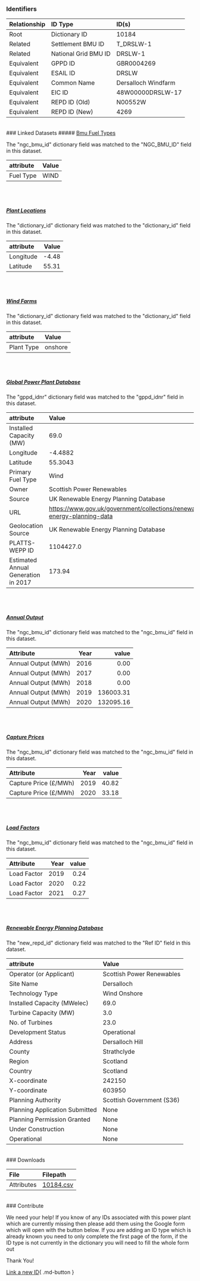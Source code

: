 ### Identifiers

| Relationship   | ID Type              | ID(s)               |
|:---------------|:---------------------|:--------------------|
| Root           | Dictionary ID        | 10184               |
| Related        | Settlement BMU ID    | T_DRSLW-1           |
| Related        | National Grid BMU ID | DRSLW-1             |
| Equivalent     | GPPD ID              | GBR0004269          |
| Equivalent     | ESAIL ID             | DRSLW               |
| Equivalent     | Common Name          | Dersalloch Windfarm |
| Equivalent     | EIC ID               | 48W00000DRSLW-17    |
| Equivalent     | REPD ID (Old)        | N00552W             |
| Equivalent     | REPD ID (New)        | 4269                |

<br>
### Linked Datasets
##### <a href="https://osuked.github.io/Power-Station-Dictionary/datasets/bmu-fuel-types">Bmu Fuel Types</a>



The "ngc_bmu_id" dictionary field was matched to the "NGC_BMU_ID" field in this dataset.

| attribute   | Value   |
|:------------|:--------|
| Fuel Type   | WIND    |

<br><br>
##### <a href="https://osuked.github.io/Power-Station-Dictionary/datasets/plant-locations">Plant Locations</a>



The "dictionary_id" dictionary field was matched to the "dictionary_id" field in this dataset.

| attribute   |   Value |
|:------------|--------:|
| Longitude   |   -4.48 |
| Latitude    |   55.31 |

<br><br>
##### <a href="https://osuked.github.io/Power-Station-Dictionary/datasets/wind-farms">Wind Farms</a>



The "dictionary_id" dictionary field was matched to the "dictionary_id" field in this dataset.

| attribute   | Value   |
|:------------|:--------|
| Plant Type  | onshore |

<br><br>
##### <a href="https://osuked.github.io/Power-Station-Dictionary/datasets/global-power-plant-database">Global Power Plant Database</a>



The "gppd_idnr" dictionary field was matched to the "gppd_idnr" field in this dataset.

| attribute                           | Value                                                                    |
|:------------------------------------|:-------------------------------------------------------------------------|
| Installed Capacity (MW)             | 69.0                                                                     |
| Longitude                           | -4.4882                                                                  |
| Latitude                            | 55.3043                                                                  |
| Primary Fuel Type                   | Wind                                                                     |
| Owner                               | Scottish Power Renewables                                                |
| Source                              | UK Renewable Energy Planning Database                                    |
| URL                                 | https://www.gov.uk/government/collections/renewable-energy-planning-data |
| Geolocation Source                  | UK Renewable Energy Planning Database                                    |
| PLATTS-WEPP ID                      | 1104427.0                                                                |
| Estimated Annual Generation in 2017 | 173.94                                                                   |

<br><br>
##### <a href="https://osuked.github.io/Power-Station-Dictionary/datasets/annual-output">Annual Output</a>



The "ngc_bmu_id" dictionary field was matched to the "ngc_bmu_id" field in this dataset.

| Attribute           |   Year |     value |
|:--------------------|-------:|----------:|
| Annual Output (MWh) |   2016 |      0.00 |
| Annual Output (MWh) |   2017 |      0.00 |
| Annual Output (MWh) |   2018 |      0.00 |
| Annual Output (MWh) |   2019 | 136003.31 |
| Annual Output (MWh) |   2020 | 132095.16 |

<br><br>
##### <a href="https://osuked.github.io/Power-Station-Dictionary/datasets/capture-prices">Capture Prices</a>



The "ngc_bmu_id" dictionary field was matched to the "ngc_bmu_id" field in this dataset.

| Attribute             |   Year |   value |
|:----------------------|-------:|--------:|
| Capture Price (£/MWh) |   2019 |   40.82 |
| Capture Price (£/MWh) |   2020 |   33.18 |

<br><br>
##### <a href="https://osuked.github.io/Power-Station-Dictionary/datasets/load-factors">Load Factors</a>



The "ngc_bmu_id" dictionary field was matched to the "ngc_bmu_id" field in this dataset.

| Attribute   |   Year |   value |
|:------------|-------:|--------:|
| Load Factor |   2019 |    0.24 |
| Load Factor |   2020 |    0.22 |
| Load Factor |   2021 |    0.27 |

<br><br>
##### <a href="https://osuked.github.io/Power-Station-Dictionary/datasets/renewable-energy-planning-database">Renewable Energy Planning Database</a>



The "new_repd_id" dictionary field was matched to the "Ref ID" field in this dataset.

| attribute                      | Value                     |
|:-------------------------------|:--------------------------|
| Operator (or Applicant)        | Scottish Power Renewables |
| Site Name                      | Dersalloch                |
| Technology Type                | Wind Onshore              |
| Installed Capacity (MWelec)    | 69.0                      |
| Turbine Capacity (MW)          | 3.0                       |
| No. of Turbines                | 23.0                      |
| Development Status             | Operational               |
| Address                        | Dersalloch Hill           |
| County                         | Strathclyde               |
| Region                         | Scotland                  |
| Country                        | Scotland                  |
| X-coordinate                   | 242150                    |
| Y-coordinate                   | 603950                    |
| Planning Authority             | Scottish Government (S36) |
| Planning Application Submitted | None                      |
| Planning Permission Granted    | None                      |
| Under Construction             | None                      |
| Operational                    | None                      |


<br>
### Downloads


| File       | Filepath                                                                              |
|:-----------|:--------------------------------------------------------------------------------------|
| Attributes | [10184.csv](https://osuked.github.io/Power-Station-Dictionary/object_attrs/10184.csv) |


<br>
### Contribute

We need your help! If you know of any IDs associated with this power plant which are currently missing then please add them using the Google form which will open with the button below. If you are adding an ID type which is already known you need to only complete the first page of the form, if the ID type is not currently in the dictionary you will need to fill the whole form out

Thank You!

[Link a new ID](https://docs.google.com/forms/d/e/1FAIpQLSc5jRsQ7NgiLLXbwo9PUdwTQyuqbRwThltG56-o6NVSe7E_nw/viewform?usp=pp_url&entry.251912331=10184){ .md-button }